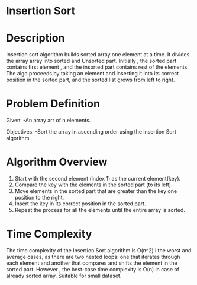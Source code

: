 # Insertion Sort

# Description

Insertion sort algorithm builds sorted array one element at a time. It divides the array array into sorted and Unsorted part. Initially , the sorted part contains first element , and the insorted part contains rest of the elements. The algo proceeds by taking an element and inserting it into its correct position in the sorted part, and the sorted list grows from left to right.

# Problem Definition

Given:
-An array arr of n elements.

Objectives:
-Sort the array in ascending order using the insertion Sort algorithm.

# Algorithm Overview

1. Start with the second element (index 1) as the current element(key).
2. Compare the key with the elements in the sorted part (to its left).
3. Move elements in the sorted part that are greater than the key one position to the right.
4. Insert the key in its correct position in the sorted part.
5. Repeat the process for all the elements until the entire array is sorted.

# Time Complexity

The time complexity of the Insertion Sort algorithm is O(n^2) i the worst and average cases, as there are two nested loops: one that iterates through each element and another that compares and shifts the element in the sorted part. However , the best-case time complexity is O(n) in case of already sorted array. Suitable for small dataset.

